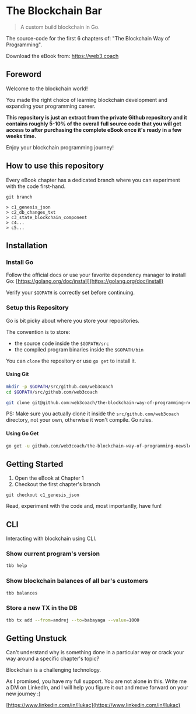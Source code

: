 # The Blockchain Bar
> A custom build blockchain in Go.

The source-code for the first 6 chapters of: "The Blockchain Way of Programming".

Download the eBook from: https://web3.coach

## Foreword
Welcome to the blockchain world!

You made the right choice of learning blockchain development and expanding your programming career.

**This repository is just an extract from the private Github repository and it contains roughly 5-10% of the overall full source code that you will get access to after purchasing the complete eBook once it's ready in a few weeks time.**

Enjoy your blockchain programming journey! 

## How to use this repository
Every eBook chapter has a dedicated branch where you can experiment with the code first-hand.

```git
git branch

> c1_genesis_json
> c2_db_changes_txt
> c3_state_blockchain_component
> c4...
> c5...
```

## Installation

### Install Go
Follow the official docs or use your favorite dependency manager
to install Go: [https://golang.org/doc/install](https://golang.org/doc/install)

Verify your `$GOPATH` is correctly set before continuing.

### Setup this Repository

Go is bit picky about where you store your repositories.

The convention is to store:
- the source code inside the `$GOPATH/src`
- the compiled program binaries inside the `$GOPATH/bin`

You can `clone` the repository or use `go get` to install it.

#### Using Git
```bash
mkdir -p $GOPATH/src/github.com/web3coach
cd $GOPATH/src/github.com/web3coach

git clone git@github.com:web3coach/the-blockchain-way-of-programming-newsletter-edition.git
```

PS: Make sure you actually clone it inside the `src/github.com/web3coach` directory, not your own, otherwise it won't compile. Go rules.

#### Using Go Get
```bash
go get -u github.com/web3coach/the-blockchain-way-of-programming-newsletter-edition
```

## Getting Started
1. Open the eBook at Chapter 1
1. Checkout the first chapter's branch

```git
git checkout c1_genesis_json
```

Read, experiment with the code and, most importantly, have fun!

## CLI
Interacting with blockchain using CLI.

### Show current program's version
```bash
tbb help
```

### Show blockchain balances of all bar's customers
```bash
tbb balances
```

### Store a new TX in the DB
```bash
tbb tx add --from=andrej --to=babayaga --value=1000
```

## Getting Unstuck
Can't understand why is something done in a particular way or crack your way around a specific chapter's topic?

Blockchain is a challenging technology.
   
As I promised, you have my full support. You are not alone in this. Write me a DM on LinkedIn, and I will help you figure it out and move forward on your new journey :)
   
[https://www.linkedin.com/in/llukac](https://www.linkedin.com/in/llukac)